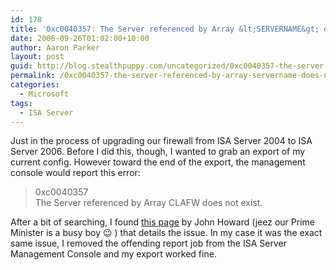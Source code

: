 ```yaml
---
id: 178
title: '0xc0040357: The Server referenced by Array &lt;SERVERNAME&gt; does not exist'
date: 2006-09-26T01:02:00+10:00
author: Aaron Parker
layout: post
guid: http://blog.stealthpuppy.com/uncategorized/0xc0040357-the-server-referenced-by-array-servername-does-not-exist
permalink: /0xc0040357-the-server-referenced-by-array-servername-does-not-exist/
categories:
  - Microsoft
tags:
  - ISA Server
---
```

Just in the process of upgrading our firewall from ISA Server 2004 to ISA Server 2006. Before I did this, though, I wanted to grab an export of my current config. However toward the end of the export, the management console would report this error:

> 0xc0040357  
> The Server referenced by Array CLAFW does not exist.

After a bit of searching, I found [this page](http://blogs.technet.com/jhoward/archive/2005/05/30/405484.aspx) by John Howard (jeez our Prime Minister is a busy boy 😉 ) that details the issue. In my case it was the exact same issue, I removed the offending report job from the ISA Server Management Console and my export worked fine.